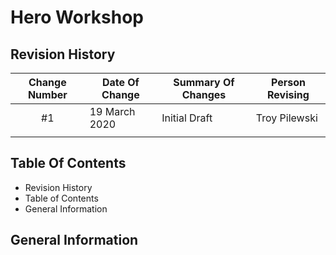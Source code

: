 # Hero Workshop

## Revision History
| Change Number 	| Date Of Change 	| Summary Of Changes 	| Person Revising 	|
|:-------------:	|----------------	|--------------------	|-----------------	|
|       #1      	| 19 March 2020  	| Initial Draft      	| Troy Pilewski   	|
|               	|                	|                    	|                 	|

## Table Of Contents
* Revision History  
* Table of Contents  
* General Information   


## General Information
